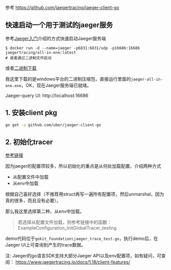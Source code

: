参考 https://github.com/jaegertracing/jaeger-client-go

## 快速启动一个用于测试的jaeger服务
参考[Jaeger入门][Jaeger入门]介绍的方式快速启动Jaeger服务端
```shell script
$ docker run -d --name=jaeger -p6831:6831/udp -p16686:16686 jaegertracing/all-in-one:latest
# 或者通过二进制文件启动
```
或者[二进制下载](https://www.jaegertracing.io/download/)

我这里下载的是windows平台的二进制压缩包，直接运行里面的`jaeger-all-in-one.exe`，OK，现在Jaeger服务端已就绪。

Jaeger-query UI:  http://localhost:16686

## 1. 安装client pkg
```bash
go get -u github.com/uber/jaeger-client-go
```

## 2. 初始化tracer
[参考链接](https://github.com/jaegertracing/jaeger-client-go/blob/master/config/example_test.go)

因为jaeger的配置项较多，所以初始化的重点是从何处加载配置，介绍两种方式
- 从配置文件中加载
- 从env中加载

根据自己喜好选择（不推荐用struct再写一遍所有配置项，然后unmarshal，因为真的很多，而且没有必要）。

那么我这里选择第二种，从env中加载。
> 若选择从配置文件加载，则参考链接中的函数： ExampleConfiguration_InitGlobalTracer_testing

demo代码位于`gokit_foundation\jaeger_trace_test.go`，执行demo后，在Jaeger UI上可查询到产生的trace数据。

注: Jaeger的go语言SDK支持大部分Jaeger API以及env配置项，如有疑问，可查阅： https://www.jaegertracing.io/docs/1.18/client-features/


[Jaeger入门]: https://www.jaegertracing.io/docs/1.18/getting-started/
